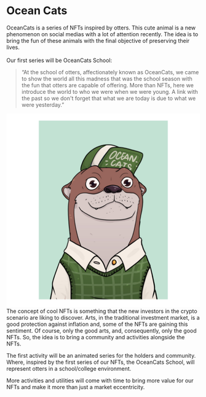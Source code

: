 # Ocean Cats

OceanCats is a series of NFTs inspired by otters. This cute animal is a new phenomenon on social medias with a lot of attention recently. The idea is to bring the fun of these animals with the final objective of preserving their lives.\
\
Our first series will be OceanCats School:&#x20;

> “At the school of otters, affectionately known as OceanCats, we came to show the world all this madness that was the school season with the fun that otters are capable of offering. More than NFTs, here we introduce the world to who we were when we were young. A link with the past so we don't forget that what we are today is due to what we were yesterday.”

<img src="../.gitbook/assets/NFT-7-6-1024x1024.png" alt="" data-size="original">\
The concept of cool NFTs is something that the new investors in the crypto scenario are liking to discover. Arts, in the traditional investment market, is a good protection against inflation and, some of the NFTs are gaining this sentiment. Of course, only the good arts, and, consequently, only the good NFTs. So, the idea is to bring a community and activities alongside the NFTs.

The first activity will be an animated series for the holders and community. Where, inspired by the first series of our NFTs, the OceanCats School, will represent otters in a school/college environment.

More activities and utilities will come with time to bring more value for our NFTs and make it more than just a market eccentricity.

